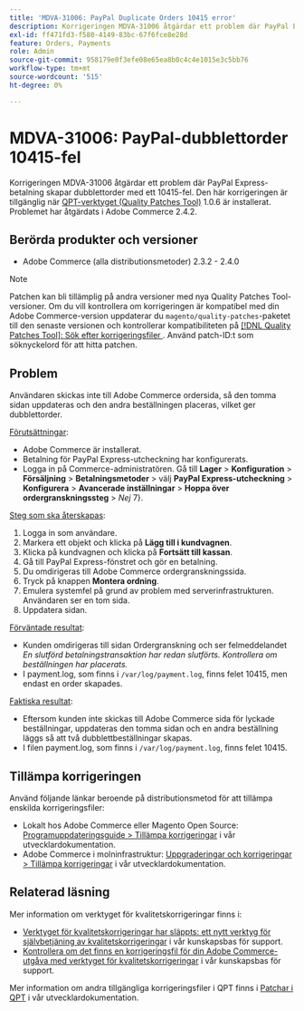 ```yaml
---
title: 'MDVA-31006: PayPal Duplicate Orders 10415 error'
description: Korrigeringen MDVA-31006 åtgärdar ett problem där PayPal Express-betalning skapar dubblettorder med ett 10415-fel. Den här korrigeringen är tillgänglig när [QPT-verktyget (Quality Patches Tool)](/help/announcements/adobe-commerce-announcements/magento-quality-patches-released-new-tool-to-self-serve-quality-patches.md) 1.0.6 är installerat. Problemet har åtgärdats i Adobe Commerce 2.4.2.
exl-id: ff471fd3-f580-4149-83bc-67f6fce8e28d
feature: Orders, Payments
role: Admin
source-git-commit: 958179e0f3efe08e65ea8b0c4c4e1015e3c5bb76
workflow-type: tm+mt
source-wordcount: '515'
ht-degree: 0%

---
```


# MDVA-31006: PayPal-dubblettorder 10415-fel

Korrigeringen MDVA-31006 åtgärdar ett problem där PayPal Express-betalning skapar dubblettorder med ett 10415-fel. Den här korrigeringen är tillgänglig när [QPT-verktyget (Quality Patches Tool)](/help/announcements/adobe-commerce-announcements/magento-quality-patches-released-new-tool-to-self-serve-quality-patches.md) 1.0.6 är installerat. Problemet har åtgärdats i Adobe Commerce 2.4.2.

## Berörda produkter och versioner

* Adobe Commerce (alla distributionsmetoder) 2.3.2 - 2.4.0

>[!NOTE]
>
>Patchen kan bli tillämplig på andra versioner med nya Quality Patches Tool-versioner. Om du vill kontrollera om korrigeringen är kompatibel med din Adobe Commerce-version uppdaterar du `magento/quality-patches`-paketet till den senaste versionen och kontrollerar kompatibiliteten på [[!DNL Quality Patches Tool]: Sök efter korrigeringsfiler ](https://devdocs.magento.com/quality-patches/tool.html#patch-grid). Använd patch-ID:t som söknyckelord för att hitta patchen.

## Problem

Användaren skickas inte till Adobe Commerce ordersida, så den tomma sidan uppdateras och den andra beställningen placeras, vilket ger dubblettorder.

<u>Förutsättningar</u>:

* Adobe Commerce är installerat.
* Betalning för PayPal Express-utcheckning har konfigurerats.
* Logga in på Commerce-administratören. Gå till **Lager** > **Konfiguration** > **Försäljning** > **Betalningsmetoder** > välj **PayPal Express-utcheckning** > **Konfigurera** > **Avancerade inställningar** > **Hoppa över ordergranskningssteg** > *Nej* 7}.

<u>Steg som ska återskapas</u>:

1. Logga in som användare.
1. Markera ett objekt och klicka på **Lägg till i kundvagnen**.
1. Klicka på kundvagnen och klicka på **Fortsätt till kassan**.
1. Gå till PayPal Express-fönstret och gör en betalning.
1. Du omdirigeras till Adobe Commerce ordergranskningssida.
1. Tryck på knappen **Montera ordning**.
1. Emulera systemfel på grund av problem med serverinfrastrukturen. Användaren ser en tom sida.
1. Uppdatera sidan.

<u>Förväntade resultat</u>:

* Kunden omdirigeras till sidan Ordergranskning och ser felmeddelandet *En slutförd betalningstransaktion har redan slutförts. Kontrollera om beställningen har placerats.*
* I payment.log, som finns i `/var/log/payment.log`, finns felet 10415, men endast en order skapades.

<u>Faktiska resultat</u>:

* Eftersom kunden inte skickas till Adobe Commerce sida för lyckade beställningar, uppdateras den tomma sidan och en andra beställning läggs så att två dubblettbeställningar skapas.
* I filen payment.log, som finns i `/var/log/payment.log`, finns felet 10415.

## Tillämpa korrigeringen

Använd följande länkar beroende på distributionsmetod för att tillämpa enskilda korrigeringsfiler:

* Lokalt hos Adobe Commerce eller Magento Open Source: [Programuppdateringsguide > Tillämpa korrigeringar](https://devdocs.magento.com/guides/v2.4/comp-mgr/patching/mqp.html) i vår utvecklardokumentation.
* Adobe Commerce i molninfrastruktur: [Uppgraderingar och korrigeringar > Tillämpa korrigeringar](https://devdocs.magento.com/cloud/project/project-patch.html) i vår utvecklardokumentation.

## Relaterad läsning

Mer information om verktyget för kvalitetskorrigeringar finns i:

* [Verktyget för kvalitetskorrigeringar har släppts: ett nytt verktyg för självbetjäning av kvalitetskorrigeringar](/help/announcements/adobe-commerce-announcements/magento-quality-patches-released-new-tool-to-self-serve-quality-patches.md) i vår kunskapsbas för support.
* [Kontrollera om det finns en korrigeringsfil för din Adobe Commerce-utgåva med verktyget för kvalitetskorrigeringar](/help/support-tools/patches-available-in-qpt-tool/check-patch-for-magento-issue-with-magento-quality-patches.md) i vår kunskapsbas för support.

Mer information om andra tillgängliga korrigeringsfiler i QPT finns i [Patchar i QPT](https://devdocs.magento.com/quality-patches/tool.html#patch-grid) i vår utvecklardokumentation.
